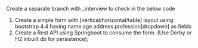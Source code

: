 Create a separate branch with <name>_interview to check in the below code

1) Create a simple form with [vertical/horizontal/table] layout using bootstrap 4.4 having name age address profession[dropdown] as fields
2) Create a Rest API using Springboot to consume the form. (Use Derby or H2 inbuilt db for persistence);
